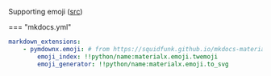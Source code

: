 Supporting emoji ([src](https://squidfunk.github.io/mkdocs-material/reference/icons-emojis/#emoji))

=== "mkdocs.yml"

```yml
markdown_extensions:
    - pymdownx.emoji: # from https://squidfunk.github.io/mkdocs-material/reference/icons-emojis/#emoji
        emoji_index: !!python/name:materialx.emoji.twemoji
        emoji_generator: !!python/name:materialx.emoji.to_svg
```